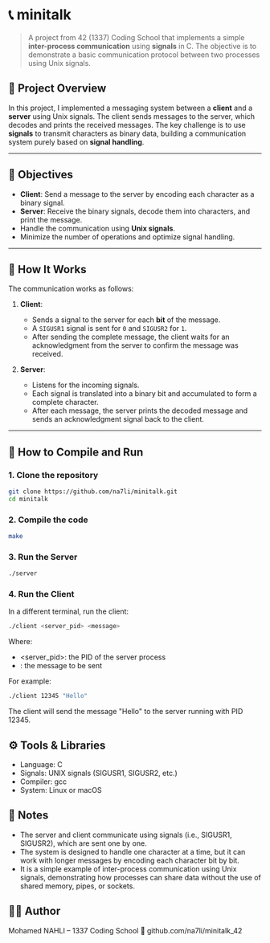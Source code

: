 # 📞 minitalk

> A project from 42 (1337) Coding School that implements a simple **inter-process communication** using **signals** in C. The objective is to demonstrate a basic communication protocol between two processes using Unix signals.

## 📌 Project Overview

In this project, I implemented a messaging system between a **client** and a **server** using Unix signals. The client sends messages to the server, which decodes and prints the received messages. The key challenge is to use **signals** to transmit characters as binary data, building a communication system purely based on **signal handling**.

---

## 🎯 Objectives

- **Client**: Send a message to the server by encoding each character as a binary signal.
- **Server**: Receive the binary signals, decode them into characters, and print the message.
- Handle the communication using **Unix signals**.
- Minimize the number of operations and optimize signal handling.

---

## 🧩 How It Works

The communication works as follows:
1. **Client**:
   - Sends a signal to the server for each **bit** of the message.
   - A `SIGUSR1` signal is sent for `0` and `SIGUSR2` for `1`.
   - After sending the complete message, the client waits for an acknowledgment from the server to confirm the message was received.

2. **Server**:
   - Listens for the incoming signals.
   - Each signal is translated into a binary bit and accumulated to form a complete character.
   - After each message, the server prints the decoded message and sends an acknowledgment signal back to the client.

---

## 🧰 How to Compile and Run

### 1. Clone the repository

```bash
git clone https://github.com/na7li/minitalk.git
cd minitalk
```

### 2. Compile the code
```bash
make
```

### 3. Run the Server
```bash
./server
```

### 4. Run the Client
In a different terminal, run the client:

```bash
./client <server_pid> <message>
```

Where:
* <server_pid>: the PID of the server process
* <message>: the message to be sent

For example:
```bash
./client 12345 "Hello"
```
The client will send the message "Hello" to the server running with PID 12345.

## ⚙️ Tools & Libraries
* Language: C
* Signals: UNIX signals (SIGUSR1, SIGUSR2, etc.)
* Compiler: gcc
* System: Linux or macOS

## 📝 Notes
* The server and client communicate using signals (i.e., SIGUSR1, SIGUSR2), which are sent one by one.
* The system is designed to handle one character at a time, but it can work with longer messages by encoding each character bit by bit.
* It is a simple example of inter-process communication using Unix signals, demonstrating how processes can share data without the use of shared memory, pipes, or sockets.

## 👨‍💻 Author
Mohamed NAHLI – 1337 Coding School
🔗 github.com/na7li/minitalk_42
